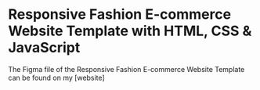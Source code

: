 # Responsive Fashion E-commerce Website Template with HTML, CSS & JavaScript



The Figma file of the Responsive Fashion E-commerce Website Template can be found on my [website]